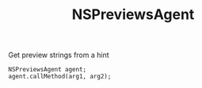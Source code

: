 ﻿---
uid: crmscript_ref_NSPreviewsAgent
title: NSPreviewsAgent
intellisense: Void.NSPreviewsAgent
keywords: NSPreviewsAgent
so.topic: reference
---

Get preview strings from a hint

```crmscript
NSPreviewsAgent agent;
agent.callMethod(arg1, arg2);
```
